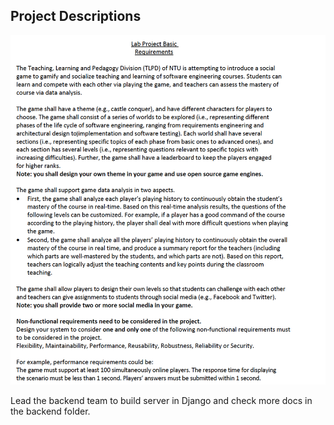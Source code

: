 ##  Project Descriptions
![alt text](https://github.com/zhangyongzhe20/CZ3003/blob/master/project_descrip.png)


Lead the backend team to build server in Django and check more docs in the backend folder.
